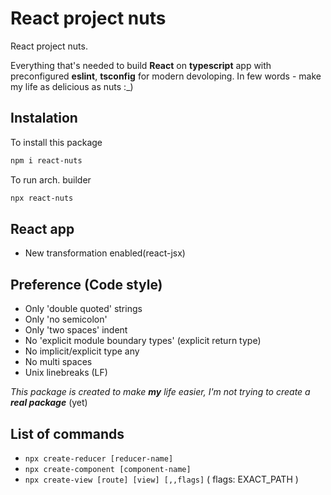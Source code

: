 # React project nuts

React project nuts.

Everything that's needed to build **React** on **typescript** app with preconfigured **eslint**, **tsconfig** for modern devoloping.
In few words - make my life as delicious as nuts :\_)

## Instalation

To install this package

```bash
npm i react-nuts
```

To run arch. builder

```bash
npx react-nuts
```

## React app

- New transformation enabled(react-jsx)

## Preference (Code style)

- Only 'double quoted' strings
- Only 'no semicolon'
- Only 'two spaces' indent
- No 'explicit module boundary types' (explicit return type)
- No implicit/explicit type any
- No multi spaces
- Unix linebreaks (LF)

_This package is created to make **my** life easier, I'm not trying to create a **real package**_ (yet)

## List of commands

- `npx create-reducer [reducer-name]`
- `npx create-component [component-name]`
- `npx create-view [route] [view] [,,flags]` ( flags: EXACT_PATH )
